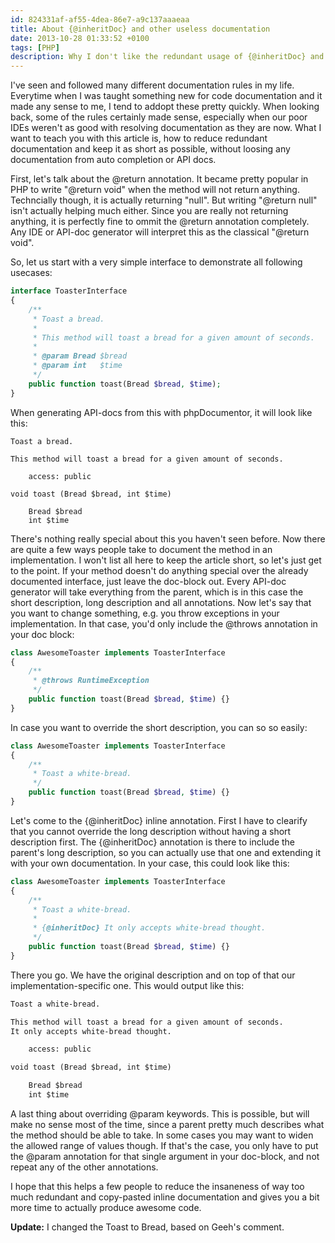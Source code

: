 ```yaml
---
id: 824331af-af55-4dea-86e7-a9c137aaaeaa
title: About {@inheritDoc} and other useless documentation
date: 2013-10-28 01:33:52 +0100
tags: [PHP]
description: Why I don't like the redundant usage of {@inheritDoc} and pointless return type documentation like void.
---
```


I've seen and followed many different documentation rules in my life. Everytime when I was taught something new for code documentation and it made any sense to me, I tend to addopt these pretty quickly. When looking back, some of the rules certainly made sense, especially when our poor IDEs weren't as good with resolving documentation as they are now. What I want to teach you with this article is, how to reduce redundant documentation and keep it as short as possible, without loosing any documentation from auto completion or API docs.

First, let's talk about the @return annotation. It became pretty popular in PHP to write "@return void" when the method will not return anything. Techncially though, it is actually returning "null". But writing "@return null" isn't actually helping much either. Since you are really not returning anything, it is perfectly fine to ommit the @return annotation completely. Any IDE or API-doc generator will interpret this as the classical "@return void".

So, let us start with a very simple interface to demonstrate all following usecases:

```php
interface ToasterInterface
{
    /**
     * Toast a bread.
     *
     * This method will toast a bread for a given amount of seconds.
     *
     * @param Bread $bread
     * @param int   $time
     */
    public function toast(Bread $bread, $time);
}
```

When generating API-docs from this with phpDocumentor, it will look like this:

```
Toast a bread.

This method will toast a bread for a given amount of seconds.

    access: public

void toast (Bread $bread, int $time)

    Bread $bread
    int $time
```

There's nothing really special about this you haven't seen before. Now there are quite a few ways people take to document the method in an implementation. I won't list all here to keep the article short, so let's just get to the point. If your method doesn't do anything special over the already documented interface, just leave the doc-block out. Every API-doc generator will take everything from the parent, which is in this case the short description, long description and all annotations. Now let's say that you want to change something, e.g. you throw exceptions in your implementation. In that case, you'd only include the @throws annotation in your doc block:

```php
class AwesomeToaster implements ToasterInterface
{
    /**
     * @throws RuntimeException
     */
    public function toast(Bread $bread, $time) {}
}
```

In case you want to override the short description, you can so so easily:

```php
class AwesomeToaster implements ToasterInterface
{
    /**
     * Toast a white-bread.
     */
    public function toast(Bread $bread, $time) {}
}
```

Let's come to the {@inheritDoc} inline annotation. First I have to clearify that you cannot override the long description without having a short description first. The {@inheritDoc} annotation is there to include the parent's long description, so you can actually use that one and extending it with your own documentation. In your case, this could look like this:

```php
class AwesomeToaster implements ToasterInterface
{
    /**
     * Toast a white-bread.
     *
     * {@inheritDoc} It only accepts white-bread thought.
     */
    public function toast(Bread $bread, $time) {}
}
```

There you go. We have the original description and on top of that our implementation-specific one. This would output like this:

```html
Toast a white-bread.

This method will toast a bread for a given amount of seconds.
It only accepts white-bread thought.

    access: public

void toast (Bread $bread, int $time)

    Bread $bread
    int $time
```

A last thing about overriding @param keywords. This is possible, but will make no sense most of the time, since a parent pretty much describes what the method should be able to take. In some cases you may want to widen the allowed range of values though. If that's the case, you only have to put the @param annotation for that single argument in your doc-block, and not repeat any of the other annotations.

I hope that this helps a few people to reduce the insaneness of way too much redundant and copy-pasted inline documentation and gives you a bit more time to actually produce awesome code.

**Update:** I changed the Toast to Bread, based on Geeh's comment.